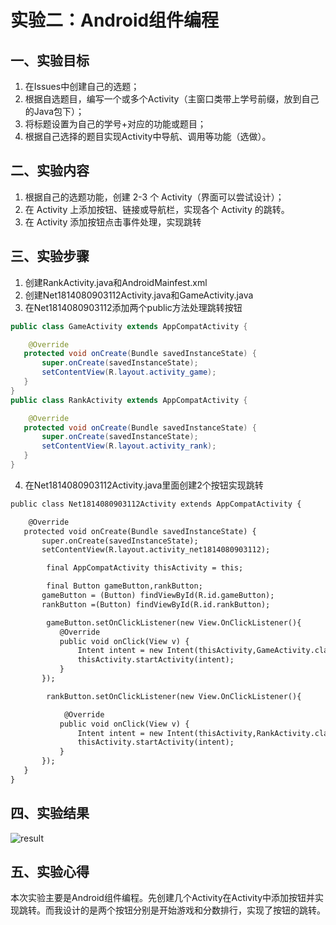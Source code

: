 # 实验二：Android组件编程

 ## 一、实验目标

 1. 在Issues中创建自己的选题；
2. 根据自选题目，编写一个或多个Activity（主窗口类带上学号前缀，放到自己的Java包下）；
3. 将标题设置为自己的学号+对应的功能或题目；
4. 根据自己选择的题目实现Activity中导航、调用等功能（选做）。

 ## 二、实验内容

 1. 根据自己的选题功能，创建 2-3 个 Activity（界面可以尝试设计）；
2. 在 Activity 上添加按钮、链接或导航栏，实现各个 Activity 的跳转。
3. 在 Activity 添加按钮点击事件处理，实现跳转

 ## 三、实验步骤

 1. 创建RankActivity.java和AndroidMainfest.xml
2. 创建Net1814080903112Activity.java和GameActivity.java
3. 在Net1814080903112添加两个public方法处理跳转按钮

 ``` java
public class GameActivity extends AppCompatActivity {

     @Override
    protected void onCreate(Bundle savedInstanceState) {
        super.onCreate(savedInstanceState);
        setContentView(R.layout.activity_game);
    }
} 
public class RankActivity extends AppCompatActivity {

     @Override
    protected void onCreate(Bundle savedInstanceState) {
        super.onCreate(savedInstanceState);
        setContentView(R.layout.activity_rank);
    }
} 

 ```

 4. 在Net1814080903112Activity.java里面创建2个按钮实现跳转

 ``` xml
 public class Net1814080903112Activity extends AppCompatActivity {

     @Override
    protected void onCreate(Bundle savedInstanceState) {
        super.onCreate(savedInstanceState);
        setContentView(R.layout.activity_net1814080903112);

         final AppCompatActivity thisActivity = this;

         final Button gameButton,rankButton;
        gameButton = (Button) findViewById(R.id.gameButton);
        rankButton =(Button) findViewById(R.id.rankButton);

         gameButton.setOnClickListener(new View.OnClickListener(){
            @Override
            public void onClick(View v) {
                Intent intent = new Intent(thisActivity,GameActivity.class);
                thisActivity.startActivity(intent);
            }
        });

         rankButton.setOnClickListener(new View.OnClickListener(){

             @Override
            public void onClick(View v) {
                Intent intent = new Intent(thisActivity,RankActivity.class);
                thisActivity.startActivity(intent);
            }
        });
    }
} 
 ```

 ## 四、实验结果

 ![result](D:\android-labs-2020\students\net1814080903112\report\2.png)

 ## 五、实验心得

 本次实验主要是Android组件编程。先创建几个Activity在Activity中添加按钮并实现跳转。而我设计的是两个按钮分别是开始游戏和分数排行，实现了按钮的跳转。